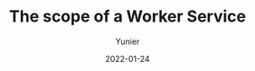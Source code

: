 ---
title: The scope of a Worker Service
tags: [Worker Service]
author: "Yunier"
date: "2022-01-24"
description: "Understanding the scope of a Worker Service"
draft: true
---